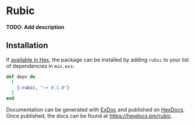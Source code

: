 # Rubic

**TODO: Add description**

## Installation

If [available in Hex](https://hex.pm/docs/publish), the package can be installed
by adding `rubic` to your list of dependencies in `mix.exs`:

```elixir
def deps do
  [
    {:rubic, "~> 0.1.0"}
  ]
end
```

Documentation can be generated with [ExDoc](https://github.com/elixir-lang/ex_doc)
and published on [HexDocs](https://hexdocs.pm). Once published, the docs can
be found at <https://hexdocs.pm/rubic>.

